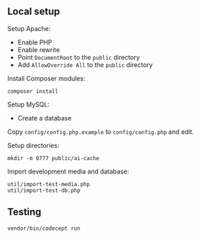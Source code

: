 ## Local setup

Setup Apache:

- Enable PHP
- Enable rewrite
- Point `DocumentRoot` to the `public` directory
- Add `AllowOverride All` to the `public` directory

Install Composer modules:

    composer install

Setup MySQL:

- Create a database

Copy `config/config.php.example` to `config/config.php` and edit.

Setup directories:

    mkdir -m 0777 public/ai-cache

Import development media and database:

    util/import-test-media.php
    util/import-test-db.php

## Testing

    vendor/bin/codecept run
